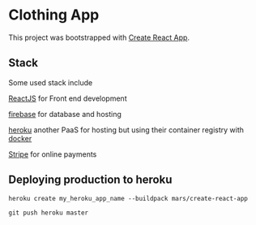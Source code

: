 # Clothing App
This project was bootstrapped with [Create React App](https://github.com/facebook/create-react-app).

## Stack
Some used stack include

[ReactJS](https://reactjs.org/) for Front end development

[firebase](https://firebase.google.com/) for database and hosting

[heroku](https://www.heroku.com/) another PaaS for hosting but using their container registry with [docker](https://www.docker.com/)

[Stripe](https://stripe.com) for online payments

## Deploying production to heroku

`heroku create my_heroku_app_name --buildpack mars/create-react-app`

`git push heroku master`


